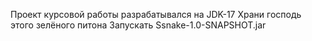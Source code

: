 Проект курсовой работы разрабатывался на JDK-17
Храни господь этого зелёного питона
Запускать Ssnake-1.0-SNAPSHOT.jar

